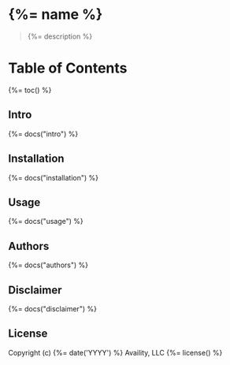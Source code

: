 # {%= name %}

> {%= description %}

# Table of Contents
{%= toc() %}

## Intro
{%= docs("intro") %}

## Installation
{%= docs("installation") %}

## Usage
{%= docs("usage") %}

## Authors
{%= docs("authors") %}

## Disclaimer
{%= docs("disclaimer") %}

## License
Copyright (c) {%= date('YYYY') %} Availity, LLC
{%= license() %}

